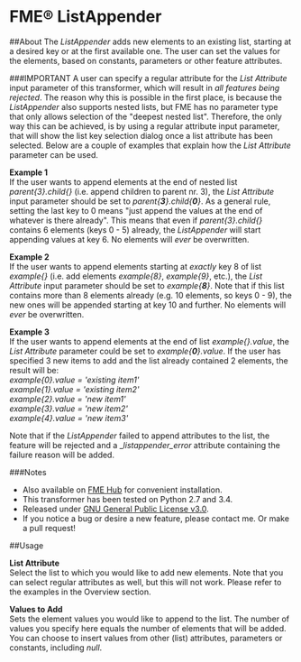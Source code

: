 # FME® ListAppender

##About
The _ListAppender_ adds new elements to an existing list, starting at a desired key or at the first available one. The user can set the values for the elements, based on constants, parameters or other feature attributes.

###IMPORTANT
A user can specify a regular attribute for the _List Attribute_ input parameter of this transformer, which will result in _all features being rejected_. The reason why this is possible in the first place, is because the _ListAppender_ also supports nested lists, but FME has no parameter type that only allows selection of the "deepest nested list". Therefore, the only way this can be achieved, is by using a regular attribute input parameter, that will show the list key selection dialog once a list attribute has been selected. Below are a couple of examples that explain how the _List Attribute_ parameter can be used.

**Example 1**  
If the user wants to append elements at the end of nested list _parent{3}.child{}_ (i.e. append children to parent nr. 3), the _List Attribute_ input parameter should be set to _parent{**3**}.child{**0**}_. As a general rule, setting the last key to 0 means "just append the values at the end of whatever is there already". This means that even if _parent{3}.child{}_ contains 6 elements (keys 0 - 5) already, the _ListAppender_ will start appending values at key 6. No elements will _ever_ be overwritten.

**Example 2**  
If the user wants to append elements starting at _exactly_ key 8 of list _example{}_ (i.e. add elements _example{8}_, _example{9}_, etc.), the _List Attribute_ input parameter should be set to _example{**8**}_. Note that if this list contains more than 8 elements already (e.g. 10 elements, so keys 0 - 9), the new ones will be appended starting at key 10 and further. No elements will _ever_ be overwritten.

**Example 3**  
If the user wants to append elements at the end of list _example{}.value_, the _List Attribute_ parameter could be set to _example{**0**}.value_. If the user has specified 3 new items to add and the list already contained 2 elements, the result will be:  
_example{0}.value = 'existing item1'_  
_example{1}.value = 'existing item2'_  
_example{2}.value = 'new item1'_  
_example{3}.value = 'new item2'_  
_example{4}.value = 'new item3'_  

Note that if the _ListAppender_ failed to append attributes to the list, the feature will be rejected and a \__listappender\_error_ attribute containing the failure reason will be added.

###Notes  
- Also available on [FME Hub](https://hub.safe.com/transformers/listappender) for convenient installation.
- This transformer has been tested on Python 2.7 and 3.4.  
- Released under [GNU General Public License v3.0](https://github.com/SanderSchaminee/fme-listappender/blob/master/LICENSE).  
- If you notice a bug or desire a new feature, please contact me. Or make a pull request!

##Usage

**List Attribute**  
Select the list to which you would like to add new elements. Note that you can select regular attributes as well, but this will not work. Please refer to the examples in the Overview section.

**Values to Add**  
Sets the element values you would like to append to the list. The number of values you specify here equals the number of elements that will be added. You can choose to insert values from other (list) attributes, parameters or constants, including _null_.
